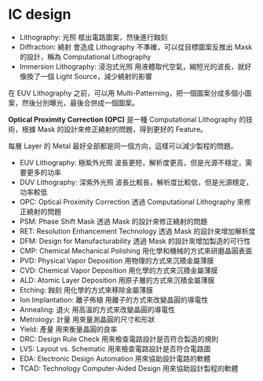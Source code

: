 # IC design

- Lithography: 光照
  框出電路圖案，然後進行蝕刻
- Diffraction: 繞射
  會造成 Lithography 不準確，可以從目標圖案反推出 Mask 的設計，稱為 Computational Lithography
- Immersion Lithography: 浸泡式光照
  用液體取代空氣，縮短光的波長，就好像換了一個 Light Source，減少繞射的影響

在 EUV Lithography 之前，可以用 Multi-Patterning，把一個圖案分成多個小圖案，然後分別曝光，最後合併成一個圖案。

**Optical Proximity Correction (OPC)** 是一種 Computational Lithography 的技術，根據 Mask 的設計來修正繞射的問題，得到更好的 Feature。

每層 Layer 的 Metal 最好全部都是同一個方向，這樣可以減少製程的問題。

- EUV Lithography: 極紫外光照
  波長更短，解析度更高，但是光源不穩定，需要更多的功率
- DUV Lithography: 深紫外光照
  波長比較長，解析度比較低，但是光源穩定，功率較低
- OPC: Optical Proximity Correction
  透過 Computational Lithography 來修正繞射的問題
- PSM: Phase Shift Mask
  透過 Mask 的設計來修正繞射的問題
- RET: Resolution Enhancement Technology
  透過 Mask 的設計來增加解析度
- DFM: Design for Manufacturability
  透過 Mask 的設計來增加製造的可行性
- CMP: Chemical Mechanical Polishing
  用化學和機械的方式來研磨晶圓表面
- PVD: Physical Vapor Deposition
  用物理的方式來沉積金屬薄膜
- CVD: Chemical Vapor Deposition
  用化學的方式來沉積金屬薄膜
- ALD: Atomic Layer Deposition
  用原子層的方式來沉積金屬薄膜
- Etching: 蝕刻
  用化學的方式來移除金屬薄膜
- Ion Implantation: 離子佈植
  用離子的方式來改變晶圓的導電性
- Annealing: 退火
  用高溫的方式來改變晶圓的導電性
- Metrology: 計量
  用來量測晶圓的尺寸和形狀
- Yield: 產量
  用來衡量晶圓的良率
- DRC: Design Rule Check
  用來檢查電路設計是否符合製造的規則
- LVS: Layout vs. Schematic
  用來檢查電路設計是否符合電路圖
- EDA: Electronic Design Automation
  用來協助設計電路的軟體
- TCAD: Technology Computer-Aided Design
  用來協助設計製程的軟體
